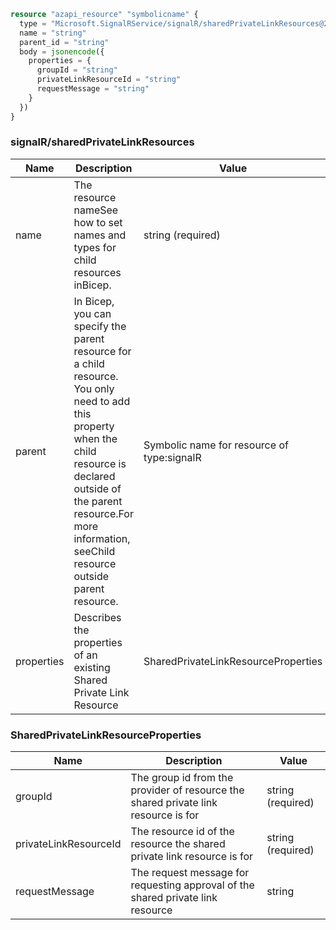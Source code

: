 ```terraform
resource "azapi_resource" "symbolicname" {
  type = "Microsoft.SignalRService/signalR/sharedPrivateLinkResources@2023-08-01-preview"
  name = "string"
  parent_id = "string"
  body = jsonencode({
    properties = {
      groupId = "string"
      privateLinkResourceId = "string"
      requestMessage = "string"
    }
  })
}

```

### signalR/sharedPrivateLinkResources

| Name | Description | Value |
|-|-|-|
| name | The resource nameSee how to set names and types for child resources inBicep. | string (required) |
| parent | In Bicep, you can specify the parent resource for a child resource. You only need to add this property when the child resource is declared outside of the parent resource.For more information, seeChild resource outside parent resource. | Symbolic name for resource of type:signalR |
| properties | Describes the properties of an existing Shared Private Link Resource | SharedPrivateLinkResourceProperties |


### SharedPrivateLinkResourceProperties

| Name | Description | Value |
|-|-|-|
| groupId | The group id from the provider of resource the shared private link resource is for | string (required) |
| privateLinkResourceId | The resource id of the resource the shared private link resource is for | string (required) |
| requestMessage | The request message for requesting approval of the shared private link resource | string |


